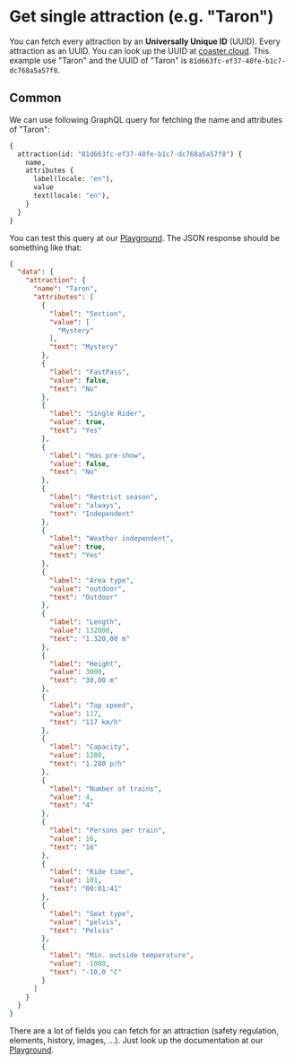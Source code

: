 # Get single attraction (e.g. "Taron")
You can fetch every attraction by an **Universally Unique ID** (UUID). Every attraction as an UUID. You can look up the UUID at
[coaster.cloud](https://coaster.cloud). This example use "Taron" and the UUID of "Taron" is `81d663fc-ef37-40fe-b1c7-dc768a5a57f8`.

## Common
We can use following GraphQL query for fetching the name and attributes of "Taron":
```graphql
{
  attraction(id: "81d663fc-ef37-40fe-b1c7-dc768a5a57f8") {
    name,
    attributes {
      label(locale: "en"),
      value
      text(locale: "en"),
    }
  }
}
```

You can test this query at our [Playground](https://oci.coaster.cloud). The JSON response should be something like that:

```json
{
  "data": {
    "attraction": {
      "name": "Taron",
      "attributes": [
        {
          "label": "Section",
          "value": [
            "Mystery"
          ],
          "text": "Mystery"
        },
        {
          "label": "FastPass",
          "value": false,
          "text": "No"
        },
        {
          "label": "Single Rider",
          "value": true,
          "text": "Yes"
        },
        {
          "label": "Has pre-show",
          "value": false,
          "text": "No"
        },
        {
          "label": "Restrict season",
          "value": "always",
          "text": "Independent"
        },
        {
          "label": "Weather independent",
          "value": true,
          "text": "Yes"
        },
        {
          "label": "Area type",
          "value": "outdoor",
          "text": "Outdoor"
        },
        {
          "label": "Length",
          "value": 132000,
          "text": "1.320,00 m"
        },
        {
          "label": "Height",
          "value": 3000,
          "text": "30,00 m"
        },
        {
          "label": "Top speed",
          "value": 117,
          "text": "117 km/h"
        },
        {
          "label": "Capacity",
          "value": 1280,
          "text": "1.280 p/h"
        },
        {
          "label": "Number of trains",
          "value": 4,
          "text": "4"
        },
        {
          "label": "Persons per train",
          "value": 16,
          "text": "16"
        },
        {
          "label": "Ride time",
          "value": 101,
          "text": "00:01:41"
        },
        {
          "label": "Seat type",
          "value": "pelvis",
          "text": "Pelvis"
        },
        {
          "label": "Min. outside temperature",
          "value": -1000,
          "text": "-10,0 °C"
        }
      ]
    }
  }
}
```

There are a lot of fields you can fetch for an attraction (safety regulation, elements, history, images, ...). Just look up the documentation
at our [Playground](https://oci.coaster.cloud).